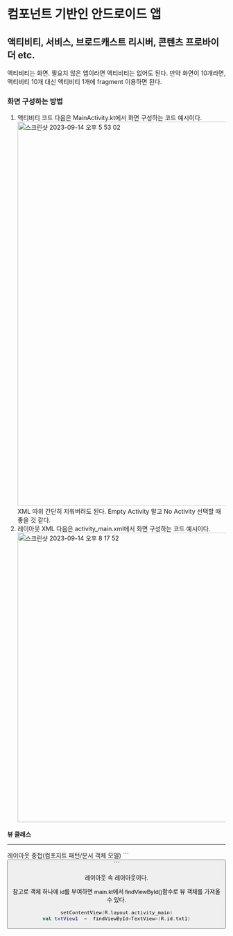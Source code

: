 # 컴포넌트 기반인 안드로이드 앱
## 액티비티, 서비스, 브로드캐스트 리시버, 콘텐츠 프로바이더 etc.

액티비티는 화면. 필요치 않은 앱이라면 액티비티는 없어도 된다.
만약 화면이 10개라면, 액티비티 10개 대신 액티비티 1개에 </U>fragment 이용하면 된다.


### 화면 구성하는 방법
1. 액티비티 코드
   다음은 MainActivity.kt에서 화면 구성하는 코드 예시이다.
   <img width="884" alt="스크린샷 2023-09-14 오후 5 53 02" src="https://github.com/youkm1/Kotlin_ANS.Study/assets/77780624/5884a20a-7426-4c16-aef2-c9b5961665cf">
    XML 따위 간단히 지워버려도 된다. 
    Empty Activity 말고 No Activity 선택할 때 좋을 것 같다.
    </br>
3. 레이아웃 XML
   다음은 activity_main.xml에서 화면 구성하는 코드 예시이다.
   <img width="667" alt="스크린샷 2023-09-14 오후 8 17 52" src="https://github.com/youkm1/Kotlin_ANS.Study/assets/77780624/d30696d9-1283-47d4-b3d7-c17562cbd176">


**뷰 클래스**

----
</tr>
레이아웃 중첩(컴포지트 패턴/문서 객체 모델)
```
<LinearLayout xmls:android="etc"
   android:layout_height="wrap_content"
   android:layout_width="wrap_content"
   android:orientation="vertical">
   <Button
      android:layout_height="wrap_content"
      android:layout_width="wrap_content"
      android:text="Button"/>
   </>
   <LineraLayout
      android:layout_height="wrap_content"
      android:layout_width="wrap_content"
      android:orientation="horizontal">
      <TextView
         android:id ="@+id/txt1"
         android:layout_height="wrap_content"
         android:layout_width="wrap_content"
         android:text="this is sample"
         />
   </LineraLayout>
</LinerarLayout>
```

레이아웃 속 레이아웃이다. 

참고로 객체 하나에 id를 부여하면 main.kt에서 findViewById()함수로 뷰 객체를 가져올 수 있다.
```kotlin
setContentView(R.layout.activity_main)
val txtView1  =  findViewById<TextView>(R.id.txt1)
```
